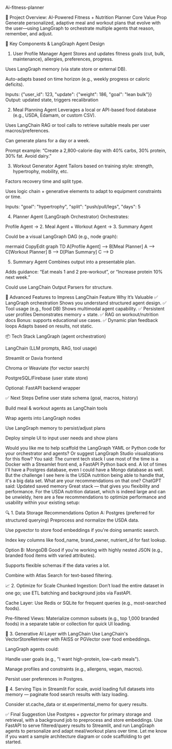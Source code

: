 Ai-fitness-planner 

🧠 Project Overview: AI-Powered Fitness + Nutrition Planner
Core Value Prop
Generate personalized, adaptive meal and workout plans that evolve with the user—using LangGraph to orchestrate multiple agents that reason, remember, and adjust.

🔧 Key Components & LangGraph Agent Design
1. User Profile Manager Agent
Stores and updates fitness goals (cut, bulk, maintenance), allergies, preferences, progress.


Uses LangGraph memory (via state store or external DB).


Auto-adapts based on time horizon (e.g., weekly progress or caloric deficits).


Inputs: {"user_id": 123, "update": {"weight": 186, "goal": "lean bulk"}}
 Output: updated state, triggers recalibration

2. Meal Planning Agent
Leverages a local or API-based food database (e.g., USDA, Edamam, or custom CSV).


Uses LangChain RAG or tool calls to retrieve suitable meals per user macros/preferences.


Can generate plans for a day or a week.


Prompt example: “Create a 2,800-calorie day with 40% carbs, 30% protein, 30% fat. Avoid dairy.”

3. Workout Generator Agent
Tailors based on training style: strength, hypertrophy, mobility, etc.


Factors recovery time and split type.


Uses logic chain + generative elements to adapt to equipment constraints or time.


Inputs: "goal": "hypertrophy", "split": "push/pull/legs", "days": 5

4. Planner Agent (LangGraph Orchestrator)
Orchestrates:


Profile Agent → 2. Meal Agent + Workout Agent → 3. Summary Agent


Could be a visual LangGraph DAG (e.g., node graph):

 mermaid
CopyEdit
graph TD
    A[Profile Agent] --> B[Meal Planner]
    A --> C[Workout Planner]
    B --> D[Plan Summary]
    C --> D



5. Summary Agent
Combines output into a presentable plan.


Adds guidance: “Eat meals 1 and 2 pre-workout”, or “Increase protein 10% next week.”


Could use LangChain Output Parsers for structure.



🧪 Advanced Features to Impress LangChain
Feature
Why It’s Valuable
✅ LangGraph orchestration
Shows you understand structured agent design.
✅ Tool usage (e.g., food DB)
Shows multimodal agent capability.
✅ Persistent user profiles
Demonstrates memory + state.
✅ RAG on workout/nutrition docs
Bonus: supports educational use cases.
✅ Dynamic plan feedback loops
Adapts based on results, not static.


📦 Tech Stack
LangGraph (agent orchestration)


LangChain (LLM prompts, RAG, tool usage)


Streamlit or Davia frontend


Chroma or Weaviate (for vector search)


PostgreSQL/Firebase (user state store)


Optional: FastAPI backend wrapper



✅ Next Steps
Define user state schema (goal, macros, history)


Build meal & workout agents as LangChain tools


Wrap agents into LangGraph nodes


Use LangGraph memory to persist/adjust plans


Deploy simple UI to input user needs and show plans



Would you like me to help scaffold the LangGraph YAML or Python code for your orchestrator and agents? Or suggest LangGraph Studio visualizations for this flow?
You said:
The current tech stack I use most of the time is a Docker with a Streamlet front end, a FastAPI Python back end. A lot of times I'll have a Postgres database, even I could have a Mongo database as well. But the challenge I see here is the USDA nutrition being able to handle that, it's a big data set. What are your recommendations on that one?
ChatGPT said:
Updated saved memory
Great stack — that gives you flexibility and performance.
For the USDA nutrition dataset, which is indeed large and can be unwieldy, here are a few recommendations to optimize performance and usability within your existing setup:

🔍 1. Data Storage Recommendations
Option A: Postgres (preferred for structured querying)
Preprocess and normalize the USDA data.


Use pgvector to store food embeddings if you're doing semantic search.


Index key columns like food_name, brand_owner, nutrient_id for fast lookup.


Option B: MongoDB
Good if you're working with highly nested JSON (e.g., branded food items with varied attributes).


Supports flexible schemas if the data varies a lot.


Combine with Atlas Search for text-based filtering.



📈 2. Optimize for Scale
Chunked Ingestion: Don’t load the entire dataset in one go; use ETL batching and background jobs via FastAPI.


Cache Layer: Use Redis or SQLite for frequent queries (e.g., most-searched foods).


Pre-filtered Views: Materialize common subsets (e.g., top 1,000 branded foods) in a separate table or collection for quick UI loading.



🧠 3. Generative AI Layer with LangChain
Use LangChain's VectorStoreRetriever with FAISS or PGVector over food embeddings.


LangGraph agents could:


Handle user goals (e.g., "I want high-protein, low-carb meals").


Manage profiles and constraints (e.g., allergens, vegan, macros).


Persist user preferences in Postgres.



🚀 4. Serving Tips in Streamlit
For scale, avoid loading full datasets into memory — paginate food search results with lazy loading.


Consider st.cache_data or st.experimental_memo for query results.



✅ Final Suggestion
Use Postgres + pgvector for primary storage and retrieval, with a background job to preprocess and store embeddings. Use FastAPI to serve filtered/query results to Streamlit, and run LangGraph agents to personalize and adapt meal/workout plans over time.
Let me know if you want a sample architecture diagram or code scaffolding to get started.

